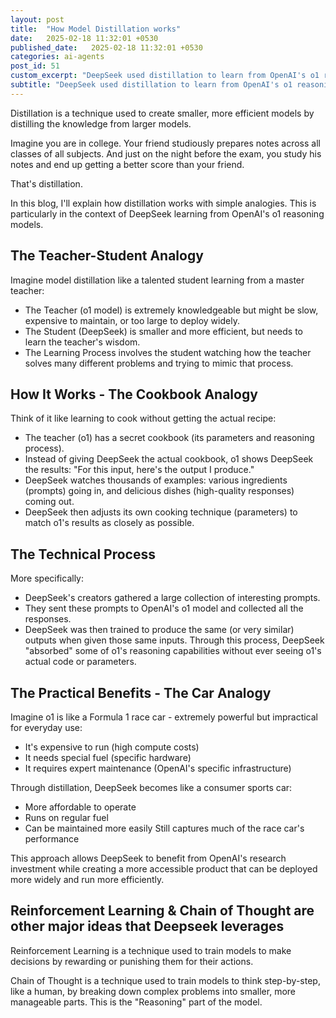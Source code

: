 ```yaml
---
layout: post
title:  "How Model Distillation works"
date:   2025-02-18 11:32:01 +0530
published_date:   2025-02-18 11:32:01 +0530
categories: ai-agents
post_id: 51
custom_excerpt: "DeepSeek used distillation to learn from OpenAI's o1 reasoning models"
subtitle: "DeepSeek used distillation to learn from OpenAI's o1 reasoning models"
---
```


Distillation is a technique used to create smaller, more efficient models by distilling the knowledge from larger models.

Imagine you are in college. Your friend studiously prepares notes across all classes of all subjects. And just on the night before the exam, you study his notes and end up getting a better score than your friend.

That's distillation.

In this blog, I'll explain how distillation works with simple analogies. This is particularly in the context of DeepSeek learning from OpenAI's o1 reasoning models.

## The Teacher-Student Analogy
Imagine model distillation like a talented student learning from a master teacher:

- The Teacher (o1 model) is extremely knowledgeable but might be slow, expensive to maintain, or too large to deploy widely.
- The Student (DeepSeek) is smaller and more efficient, but needs to learn the teacher's wisdom.
- The Learning Process involves the student watching how the teacher solves many different problems and trying to mimic that process.

## How It Works - The Cookbook Analogy
Think of it like learning to cook without getting the actual recipe:

- The teacher (o1) has a secret cookbook (its parameters and reasoning process).
- Instead of giving DeepSeek the actual cookbook, o1 shows DeepSeek the results: "For this input, here's the output I produce."
- DeepSeek watches thousands of examples: various ingredients (prompts) going in, and delicious dishes (high-quality responses) coming out.
- DeepSeek then adjusts its own cooking technique (parameters) to match o1's results as closely as possible.

## The Technical Process
More specifically:

- DeepSeek's creators gathered a large collection of interesting prompts.
- They sent these prompts to OpenAI's o1 model and collected all the responses.
- DeepSeek was then trained to produce the same (or very similar) outputs when given those same inputs.
Through this process, DeepSeek "absorbed" some of o1's reasoning capabilities without ever seeing o1's actual code or parameters.

## The Practical Benefits - The Car Analogy
Imagine o1 is like a Formula 1 race car - extremely powerful but impractical for everyday use:

- It's expensive to run (high compute costs)
- It needs special fuel (specific hardware)
- It requires expert maintenance (OpenAI's specific infrastructure)

Through distillation, DeepSeek becomes like a consumer sports car:

- More affordable to operate
- Runs on regular fuel
- Can be maintained more easily
Still captures much of the race car's performance

This approach allows DeepSeek to benefit from OpenAI's research investment while creating a more accessible product that can be deployed more widely and run more efficiently.

## Reinforcement Learning & Chain of Thought are other major ideas that Deepseek leverages

Reinforcement Learning is a technique used to train models to make decisions by rewarding or punishing them for their actions.

Chain of Thought is a technique used to train models to think step-by-step, like a human, by breaking down complex problems into smaller, more manageable parts. This is the "Reasoning" part of the model.
